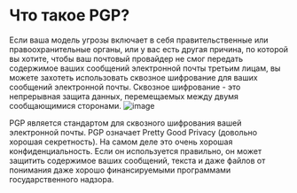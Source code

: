 [Title]: # (Что такое PGP?)
[Order]: # (0)

# Что такое PGP?

Если ваша модель угрозы включает в себя правительственные или правоохранительные органы, или у вас есть другая причина, по которой вы хотите, чтобы ваш почтовый провайдер не смог передать содержимое ваших сообщений электронной почты третьим лицам, вы можете захотеть использовать сквозное шифрование для ваших сообщений электронной почты. Сквозное шифрование - это непрерывная защита данных, перемещаемых между двумя сообщающимися сторонами. 
![image](email3)

PGP является стандартом для сквозного шифрования вашей электронной почты. PGP означает Pretty Good Privacy (довольно хорошая секретность). На самом деле это очень хорошая конфиденциальность. Если он используется правильно, он может защитить содержимое ваших сообщений, текста и даже файлов от понимания даже хорошо финансируемыми программами государственного надзора.